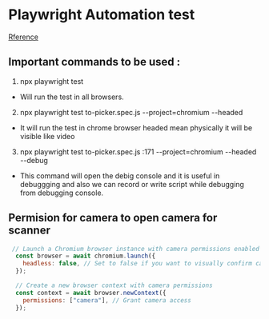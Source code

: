 # Playwright Automation test

[Rference](https://playwright.dev/docs/intro)

## Important commands to be used :

1. npx playwright test

- Will run the test in all browsers.

2. npx playwright test to-picker.spec.js --project=chromium --headed

- It will run the test in chrome browser headed mean physically it will be visible like video

3.  npx playwright test to-picker.spec.js :171 --project=chromium --headed --debug

- This command will open the debig console and it is useful in debuggging and also we can record or write script while debugging from debugging console.

## Permision for camera to open camera for scanner

```Javascript
 // Launch a Chromium browser instance with camera permissions enabled
  const browser = await chromium.launch({
    headless: false, // Set to false if you want to visually confirm camera usage
  });

  // Create a new browser context with camera permissions
  const context = await browser.newContext({
    permissions: ["camera"], // Grant camera access
  });
```
